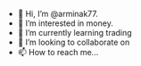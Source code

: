 - 👋 Hi, I’m @arminak77.
- 👀 I’m interested in money.
- 🌱 I’m currently learning trading
- 💞️ I’m looking to collaborate on
- 📫 How to reach me...

<!---
arminak77/arminak77 is a ✨ special ✨ repository because its `README.md` (this file) appears on your GitHub profile.
You can click the Preview link to take a look at your changes.
--->
